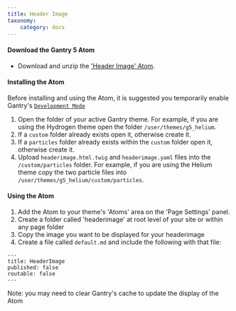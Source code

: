 ```yaml
---
title: Header Image
taxonomy:
    category: docs
---
```


#### Download the Gantry 5 Atom
* Download and unzip the ['Header Image' Atom](https://github.com/hibbitts-design/grav-gantry-atom-header-image/archive/master.zip).

#### Installing the Atom

Before installing and using the Atom, it is suggested you temporarily enable Gantry's [`Development Mode`](http://docs.gantry.org/gantry5/configure/extras)

1. Open the folder of your active Gantry theme. For example, if you are using the Hydrogen theme open the folder `/user/themes/g5_helium`.
2. If a `custom` folder already exists open it, otherwise create it.
3. If a `particles` folder already exists within the `custom` folder open it, otherwise create it.
4. Upload `headerimage.html.twig` and `headerimage.yaml` files into the `/custom/particles` folder. For example, if you are using the Helium theme copy the two particle files into `/user/themes/g5_helium/custom/particles`.

#### Using the Atom
1. Add the Atom to your theme's 'Atoms' area on the 'Page Settings' panel.
2. Create a folder called 'headerimage' at root level of your site or within any page folder
3. Copy the image you want to be displayed for your headerimage
4. Create a file called `default.md` and include the following with that file:

```
---
title: HeaderImage
published: false
routable: false
---
```

Note: you may need to clear Gantry's cache to update the display of the Atom
